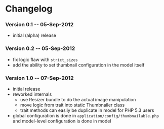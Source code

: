 # Changelog

### Version 0.1 -- 05-Sep-2012

- initial (alpha) release

### Version 0.2 -- 05-Sep-2012

- fix logic flaw with `strict_sizes`
- add the ability to set thumbnail configuration in the model itself

### Version 1.0 -- 07-Sep-2012

- initial release
- reworked internals
	- use Resizer bundle to do the actual image manipulation
	- move logic from trait into static Thumbnailer class
	- trait methods can easily be duplicate in model for PHP 5.3 users
- global configuration is done in `application/config/thumbnailable.php` and
  model-level configuration is done in model
